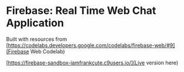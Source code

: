 # Firebase: Real Time Web Chat Application

Built with resources from [https://codelabs.developers.google.com/codelabs/firebase-web/#9](Firebase Web Codelab)

[https://firebase-sandbox-iamfrankcute.c9users.io/](Live version here)
